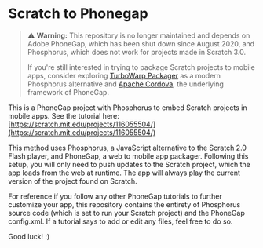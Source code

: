 # Scratch to Phonegap

> ⚠️ **Warning:** This repository is no longer maintained and depends on Adobe PhoneGap, which has been shut down since August 2020, and Phosphorus, which does not work for projects made in Scratch 3.0.
>
> If you're still interested in trying to package Scratch projects to mobile apps, consider exploring [TurboWarp Packager](https://packager.turbowarp.org/) as a modern Phosphorus alternative and [Apache Cordova](https://cordova.apache.org/), the underlying framework of PhoneGap.

This is a PhoneGap project with Phosphorus to embed Scratch projects in mobile apps. See the tutorial here: [https://scratch.mit.edu/projects/116055504/](https://scratch.mit.edu/projects/116055504/)

This method uses Phosphorus, a JavaScript alternative to the Scratch 2.0 Flash player, and PhoneGap, a web to mobile app packager. Following this setup, you will only need to push updates to the Scratch project, which the app loads from the web at runtime. The app will always play the current version of the project found on Scratch.

For reference if you follow any other PhoneGap tutorials to further customize your app, this repository contains the entirety of Phosphorus source code (which is set to run your Scratch project) and the PhoneGap config.xml. If a tutorial says to add or edit any files, feel free to do so.

Good luck!  :)
